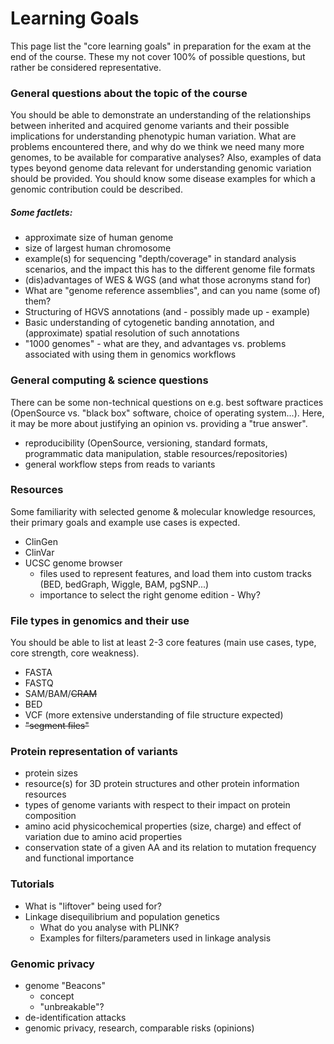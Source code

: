 ---
---
# Learning Goals

This page list the "core learning goals" in preparation for the exam at the end of the course. These my not cover 100% of possible questions, but rather be considered representative.

### General questions about the topic of the course

You should be able to demonstrate an understanding of the relationships between inherited and acquired genome variants and their possible implications for understanding phenotypic human variation. What are problems encountered there, and why do we think we need many more genomes, to be available for comparative analyses? Also, examples of data types beyond genome data relevant for understanding genomic variation should be provided.
You should know some disease examples for which a genomic contribution could be described.

##### Some factlets:

- approximate size of human genome 
- size of largest human chromosome
- example(s) for sequencing "depth/coverage" in standard analysis scenarios, and the impact this has to the different genome file formats
- (dis)advantages of WES & WGS (and what those acronyms stand for)
- What are "genome reference assemblies", and can you name (some of) them?
- Structuring of HGVS annotations (and - possibly made up - example)
- Basic understanding of cytogenetic banding annotation, and (approximate) spatial resolution of such annotations
- "1000 genomes" - what are they, and advantages vs. problems associated with using them in genomics workflows

### General computing & science questions

There can be some non-technical questions on e.g. best software practices (OpenSource vs. "black box" software, choice of operating system...). Here, it may be more about justifying an opinion vs. providing a "true answer".

- reproducibility (OpenSource, versioning, standard formats, programmatic data manipulation, stable resources/repositories)
- general workflow steps from reads to variants

### Resources

Some familiarity with selected genome & molecular knowledge resources, their primary goals and example use cases is expected.

- ClinGen
- ClinVar
- UCSC genome browser
	- files used to represent features, and load them into custom tracks  (BED, bedGraph, Wiggle, BAM, pgSNP...)
	- importance to select the right genome edition - Why?

### File types in genomics and their use

You should be able to list at least 2-3 core features (main use cases, type, core strength, core weakness).

- FASTA
- FASTQ
- SAM/BAM/~~CRAM~~
- BED
- VCF (more extensive understanding of file structure expected)
- ~~"segment files"~~

### Protein representation of variants

- protein sizes
- resource(s) for 3D protein structures and other protein information resources
- types of genome variants with respect to their impact on protein composition
- amino acid physicochemical properties (size, charge) and effect of variation due to amino acid properties
- conservation state of a given AA and its relation to mutation frequency and functional importance

### Tutorials

- What is "liftover" being used for?
- Linkage disequilibrium and population genetics
	- What do you analyse with PLINK?
	- Examples for filters/parameters used in linkage analysis

### Genomic privacy

- genome "Beacons" 
  - concept
  - "unbreakable"?
- de-identification attacks
- genomic privacy, research, comparable risks (opinions)
